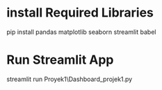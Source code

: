 # install Required Libraries
pip install pandas matplotlib seaborn streamlit babel

# Run Streamlit App
streamlit run Proyek1\Dashboard_projek1.py
